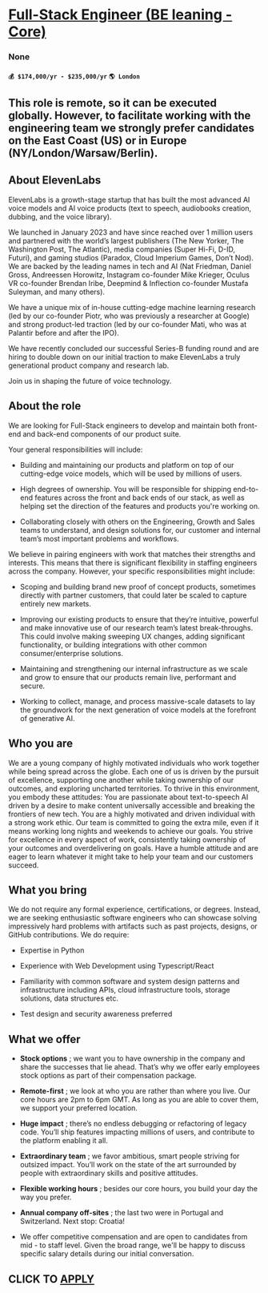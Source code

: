 # [Full-Stack Engineer (BE leaning - Core)](https://www.remotewlb.com/apply/full-stack-engineer-be-leaning-core)  
### None  
#### `💰 $174,000/yr - $235,000/yr` `🌎 London`  

## **This role is remote, so it can be executed globally. However, to facilitate working with the engineering team we strongly prefer candidates on the East Coast (US) or in Europe (NY/London/Warsaw/Berlin).**

##  **About ElevenLabs**

ElevenLabs is a growth-stage startup that has built the most advanced AI voice models and AI voice products (text to speech, audiobooks creation, dubbing, and the voice library).

We launched in January 2023 and have since reached over 1 million users and partnered with the world’s largest publishers (The New Yorker, The Washington Post, The Atlantic), media companies (Super Hi-Fi, D-ID, Futuri), and gaming studios (Paradox, Cloud Imperium Games, Don’t Nod). We are backed by the leading names in tech and AI (Nat Friedman, Daniel Gross, Andreessen Horowitz, Instagram co-founder Mike Krieger, Oculus VR co-founder Brendan Iribe, Deepmind & Inflection co-founder Mustafa Suleyman, and many others).

We have a unique mix of in-house cutting-edge machine learning research (led by our co-founder Piotr, who was previously a researcher at Google) and strong product-led traction (led by our co-founder Mati, who was at Palantir before and after the IPO).

We have recently concluded our successful Series-B funding round and are hiring to double down on our initial traction to make ElevenLabs a truly generational product company and research lab.

Join us in shaping the future of voice technology.

##  **About the role**

We are looking for Full-Stack engineers to develop and maintain both front-end and back-end components of our product suite.

Your general responsibilities will include:

  * Building and maintaining our products and platform on top of our cutting-edge voice models, which will be used by millions of users.

  * High degrees of ownership. You will be responsible for shipping end-to-end features across the front and back ends of our stack, as well as helping set the direction of the features and products you're working on.

  * Collaborating closely with others on the Engineering, Growth and Sales teams to understand, and design solutions for, our customer and internal team’s most important problems and workflows.

We believe in pairing engineers with work that matches their strengths and interests. This means that there is significant flexibility in staffing engineers across the company. However, your specific responsibilities might include:

  * Scoping and building brand new proof of concept products, sometimes directly with partner customers, that could later be scaled to capture entirely new markets.

  * Improving our existing products to ensure that they’re intuitive, powerful and make innovative use of our research team’s latest break-throughs. This could involve making sweeping UX changes, adding significant functionality, or building integrations with other common consumer/enterprise solutions.

  * Maintaining and strengthening our internal infrastructure as we scale and grow to ensure that our products remain live, performant and secure.

  * Working to collect, manage, and process massive-scale datasets to lay the groundwork for the next generation of voice models at the forefront of generative AI.

##  **Who you are**

We are a young company of highly motivated individuals who work together while being spread across the globe. Each one of us is driven by the pursuit of excellence, supporting one another while taking ownership of our outcomes, and exploring uncharted territories. To thrive in this environment, you embody these attitudes: You are passionate about text-to-speech AI driven by a desire to make content universally accessible and breaking the frontiers of new tech. You are a highly motivated and driven individual with a strong work ethic. Our team is committed to going the extra mile, even if it means working long nights and weekends to achieve our goals. You strive for excellence in every aspect of work, consistently taking ownership of your outcomes and overdelivering on goals. Have a humble attitude and are eager to learn whatever it might take to help your team and our customers succeed.

##  **What you bring**

We do not require any formal experience, certifications, or degrees. Instead, we are seeking enthusiastic software engineers who can showcase solving impressively hard problems with artifacts such as past projects, designs, or GitHub contributions. We do require:

  * Expertise in Python

  * Experience with Web Development using Typescript/React

  * Familiarity with common software and system design patterns and infrastructure including APIs, cloud infrastructure tools, storage solutions, data structures etc.

  * Test design and security awareness preferred

##  **What we offer**

  *  **Stock options** ; we want you to have ownership in the company and share the successes that lie ahead. That’s why we offer early employees stock options as part of their compensation package.

  *  **Remote-first** ; we look at who you are rather than where you live. Our core hours are 2pm to 6pm GMT. As long as you are able to cover them, we support your preferred location.

  *  **Huge impact** ; there’s no endless debugging or refactoring of legacy code. You’ll ship features impacting millions of users, and contribute to the platform enabling it all.

  *  **Extraordinary team** ; we favor ambitious, smart people striving for outsized impact. You’ll work on the state of the art surrounded by people with extraordinary skills and positive attitudes.

  *  **Flexible working hours** ; besides our core hours, you build your day the way you prefer.

  *  **Annual company off-sites** ; the last two were in Portugal and Switzerland. Next stop: Croatia!

  * We offer competitive compensation and are open to candidates from mid - to staff level. Given the broad range, we'll be happy to discuss specific salary details during our initial conversation.

  
## CLICK TO [APPLY](https://www.remotewlb.com/apply/full-stack-engineer-be-leaning-core)

